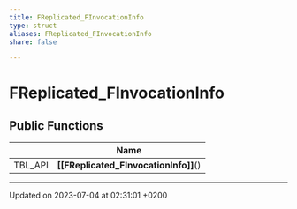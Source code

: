 ```yaml
---
title: FReplicated_FInvocationInfo
type: struct
aliases: FReplicated_FInvocationInfo
share: false

---
```


# FReplicated_FInvocationInfo





## Public Functions

|                | Name           |
| -------------- | -------------- |
| TBL_API | **[[FReplicated_FInvocationInfo]]**() |

-------------------------------

Updated on 2023-07-04 at 02:31:01 +0200